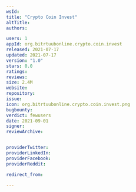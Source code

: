 ```yaml
---
wsId: 
title: "Crypto Coin Invest"
altTitle: 
authors:

users: 1
appId: org.bitrtuubonline.crypto.coin.invest
released: 2021-07-17
updated: 2021-07-17
version: "1.0"
stars: 0.0
ratings: 
reviews: 
size: 2.4M
website: 
repository: 
issue: 
icon: org.bitrtuubonline.crypto.coin.invest.png
bugbounty: 
verdict: fewusers
date: 2021-09-01
signer: 
reviewArchive:


providerTwitter: 
providerLinkedIn: 
providerFacebook: 
providerReddit: 

redirect_from:

---
```



